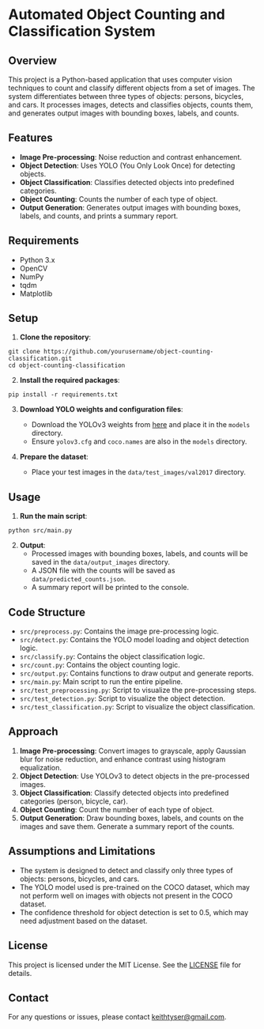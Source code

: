 # Automated Object Counting and Classification System

## Overview
This project is a Python-based application that uses computer vision techniques to count and classify different objects from a set of images. The system differentiates between three types of objects: persons, bicycles, and cars. It processes images, detects and classifies objects, counts them, and generates output images with bounding boxes, labels, and counts.

## Features
- **Image Pre-processing**: Noise reduction and contrast enhancement.
- **Object Detection**: Uses YOLO (You Only Look Once) for detecting objects.
- **Object Classification**: Classifies detected objects into predefined categories.
- **Object Counting**: Counts the number of each type of object.
- **Output Generation**: Generates output images with bounding boxes, labels, and counts, and prints a summary report.

## Requirements
- Python 3.x
- OpenCV
- NumPy
- tqdm
- Matplotlib

## Setup
1. **Clone the repository**:
```
git clone https://github.com/yourusername/object-counting-classification.git
cd object-counting-classification
```

2. **Install the required packages**:
```
pip install -r requirements.txt
```

3. **Download YOLO weights and configuration files**:
    - Download the YOLOv3 weights from [here](https://pjreddie.com/media/files/yolov3.weights) and place it in the `models` directory.
    - Ensure `yolov3.cfg` and `coco.names` are also in the `models` directory.

4. **Prepare the dataset**:
    - Place your test images in the `data/test_images/val2017` directory.

## Usage
1. **Run the main script**:
```
python src/main.py
```


2. **Output**:
    - Processed images with bounding boxes, labels, and counts will be saved in the `data/output_images` directory.
    - A JSON file with the counts will be saved as `data/predicted_counts.json`.
    - A summary report will be printed to the console.

## Code Structure
- `src/preprocess.py`: Contains the image pre-processing logic.
- `src/detect.py`: Contains the YOLO model loading and object detection logic.
- `src/classify.py`: Contains the object classification logic.
- `src/count.py`: Contains the object counting logic.
- `src/output.py`: Contains functions to draw output and generate reports.
- `src/main.py`: Main script to run the entire pipeline.
- `src/test_preprocessing.py`: Script to visualize the pre-processing steps.
- `src/test_detection.py`: Script to visualize the object detection.
- `src/test_classification.py`: Script to visualize the object classification.

## Approach
1. **Image Pre-processing**: Convert images to grayscale, apply Gaussian blur for noise reduction, and enhance contrast using histogram equalization.
2. **Object Detection**: Use YOLOv3 to detect objects in the pre-processed images.
3. **Object Classification**: Classify detected objects into predefined categories (person, bicycle, car).
4. **Object Counting**: Count the number of each type of object.
5. **Output Generation**: Draw bounding boxes, labels, and counts on the images and save them. Generate a summary report of the counts.

## Assumptions and Limitations
- The system is designed to detect and classify only three types of objects: persons, bicycles, and cars.
- The YOLO model used is pre-trained on the COCO dataset, which may not perform well on images with objects not present in the COCO dataset.
- The confidence threshold for object detection is set to 0.5, which may need adjustment based on the dataset.

## License
This project is licensed under the MIT License. See the [LICENSE](LICENSE) file for details.

## Contact
For any questions or issues, please contact [keithtyser@gmail.com](mailto:keithtyser@gmail.com).